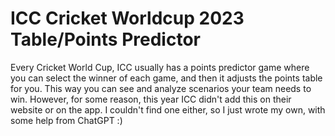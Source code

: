 # ICC Cricket Worldcup 2023 Table/Points Predictor

Every Cricket World Cup, ICC usually has a points predictor game where you can select the winner of each game, and then it adjusts the points table for you. This way you can see and analyze scenarios your team needs to win. However, for some reason, this year ICC didn't add this on their website or on the app. I couldn't find one either, so I just wrote my own, with some help from ChatGPT :)
